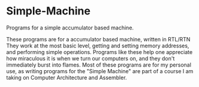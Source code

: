 # Simple-Machine
Programs for a simple accumulator based machine.

These programs are for a accumulator based machine, written in RTL/RTN 
They work at the most basic level, getting and setting memory addresses, and performing simple operations. 
Programs like these help one appreciate how miraculous it is when we turn our computers on, and they don't 
immediately burst into flames. 
Most of these programs are for my personal use, as writing programs for the "Simple Machine" are part 
of a course I am taking on Computer Architecture and Assembler. 
